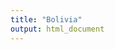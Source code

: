 ```yaml
---
title: "Bolivia"
output: html_document
---
```


<script src="{{< blogdown/postref >}}index_files/htmlwidgets/htmlwidgets.js"></script>
<script src="{{< blogdown/postref >}}index_files/jquery/jquery.min.js"></script>
<link href="{{< blogdown/postref >}}index_files/dygraphs/dygraph.css" rel="stylesheet" />
<script src="{{< blogdown/postref >}}index_files/dygraphs/dygraph-combined.js"></script>
<script src="{{< blogdown/postref >}}index_files/dygraphs/shapes.js"></script>
<script src="{{< blogdown/postref >}}index_files/moment/moment.js"></script>
<script src="{{< blogdown/postref >}}index_files/moment-timezone/moment-timezone-with-data.js"></script>
<script src="{{< blogdown/postref >}}index_files/moment-fquarter/moment-fquarter.min.js"></script>
<script src="{{< blogdown/postref >}}index_files/dygraphs-binding/dygraphs.js"></script>
<script src="{{< blogdown/postref >}}index_files/Dygraph.Plugins.Crosshair/crosshair.js"></script>
<script src="{{< blogdown/postref >}}index_files/htmlwidgets/htmlwidgets.js"></script>
<script src="{{< blogdown/postref >}}index_files/jquery/jquery.min.js"></script>
<link href="{{< blogdown/postref >}}index_files/dygraphs/dygraph.css" rel="stylesheet" />
<script src="{{< blogdown/postref >}}index_files/dygraphs/dygraph-combined.js"></script>
<script src="{{< blogdown/postref >}}index_files/dygraphs/shapes.js"></script>
<script src="{{< blogdown/postref >}}index_files/moment/moment.js"></script>
<script src="{{< blogdown/postref >}}index_files/moment-timezone/moment-timezone-with-data.js"></script>
<script src="{{< blogdown/postref >}}index_files/moment-fquarter/moment-fquarter.min.js"></script>
<script src="{{< blogdown/postref >}}index_files/dygraphs-binding/dygraphs.js"></script>
<script src="{{< blogdown/postref >}}index_files/Dygraph.Plugins.Crosshair/crosshair.js"></script>
<script src="{{< blogdown/postref >}}index_files/htmlwidgets/htmlwidgets.js"></script>
<script src="{{< blogdown/postref >}}index_files/jquery/jquery.min.js"></script>
<link href="{{< blogdown/postref >}}index_files/dygraphs/dygraph.css" rel="stylesheet" />
<script src="{{< blogdown/postref >}}index_files/dygraphs/dygraph-combined.js"></script>
<script src="{{< blogdown/postref >}}index_files/dygraphs/shapes.js"></script>
<script src="{{< blogdown/postref >}}index_files/moment/moment.js"></script>
<script src="{{< blogdown/postref >}}index_files/moment-timezone/moment-timezone-with-data.js"></script>
<script src="{{< blogdown/postref >}}index_files/moment-fquarter/moment-fquarter.min.js"></script>
<script src="{{< blogdown/postref >}}index_files/dygraphs-binding/dygraphs.js"></script>
<script src="{{< blogdown/postref >}}index_files/Dygraph.Plugins.Crosshair/crosshair.js"></script>

<div class="container-sm">

<div class="dygraphs html-widget html-fill-item-overflow-hidden html-fill-item" id="htmlwidget-1" style="width:480px;height:336px;"></div>
<script type="application/json" data-for="htmlwidget-1">{"x":{"attrs":{"axes":{"x":{"pixelsPerLabel":60,"drawAxis":true,"drawGrid":false},"y":{"drawAxis":true,"axisLabelFormatter":"function(d){return Math.round(d*100)/1e2 + '%'}","valueFormatter":"function(d){return Math.round(d*100)/1e2 + '%'}","gridLineColor":"#4a4a4a"}},"series":{"Producto Interno Bruto":{"axis":"y"}},"title":"Crecimiento Real Producto Interno Bruto<br><small>En Porcentaje (%)<\/small>","labels":["year","Producto Interno Bruto"],"retainDateWindow":false,"legend":"onmouseover","labelsDivWidth":250,"labelsShowZeroValues":true,"labelsSeparateLines":false,"stackedGraph":true,"fillGraph":false,"fillAlpha":0.15,"stepPlot":false,"drawPoints":false,"pointSize":1,"drawGapEdgePoints":false,"connectSeparatedPoints":false,"strokeWidth":1,"strokeBorderColor":"white","colorValue":0.5,"colorSaturation":1,"includeZero":false,"drawAxesAtZero":false,"logscale":false,"axisTickSize":3,"axisLineColor":"#98918B","axisLineWidth":0.3,"axisLabelColor":"black","axisLabelFontSize":14,"axisLabelWidth":60,"drawGrid":true,"gridLineWidth":0.3,"rightGap":5,"digitsAfterDecimal":2,"labelsKMB":false,"labelsKMG2":false,"labelsUTC":false,"maxNumberWidth":6,"animatedZooms":false,"mobileDisableYTouch":true,"disableZoom":false,"showRangeSelector":true,"rangeSelectorHeight":30,"rangeSelectorPlotFillColor":" #A7B1C4","rangeSelectorPlotStrokeColor":"#808FAB","interactionModel":"Dygraph.Interaction.defaultModel","highlightCircleSize":1,"highlightSeriesBackgroundAlpha":1,"highlightSeriesOpts":[],"hideOverlayOnMouseOut":true},"scale":"yearly","annotations":[],"shadings":[],"events":[],"format":"date","data":[["1989-12-31T00:00:00.000Z","1990-12-31T00:00:00.000Z","1991-12-31T00:00:00.000Z","1992-12-31T00:00:00.000Z","1993-12-31T00:00:00.000Z","1994-12-31T00:00:00.000Z","1995-12-31T00:00:00.000Z","1996-12-31T00:00:00.000Z","1997-12-31T00:00:00.000Z","1998-12-31T00:00:00.000Z","1999-12-31T00:00:00.000Z","2000-12-31T00:00:00.000Z","2001-12-31T00:00:00.000Z","2002-12-31T00:00:00.000Z","2003-12-31T00:00:00.000Z","2004-12-31T00:00:00.000Z","2005-12-31T00:00:00.000Z","2006-12-31T00:00:00.000Z","2007-12-31T00:00:00.000Z","2008-12-31T00:00:00.000Z","2009-12-31T00:00:00.000Z","2010-12-31T00:00:00.000Z","2011-12-31T00:00:00.000Z","2012-12-31T00:00:00.000Z","2013-12-31T00:00:00.000Z","2014-12-31T00:00:00.000Z","2015-12-31T00:00:00.000Z","2016-12-31T00:00:00.000Z","2017-12-31T00:00:00.000Z","2018-12-31T00:00:00.000Z","2019-12-31T00:00:00.000Z","2020-12-31T00:00:00.000Z","2021-12-31T00:00:00.000Z","2022-12-31T00:00:00.000Z"],[3.79012673018546,4.63578742785156,5.26652650784463,1.64649835112229,4.26929628057804,4.66726520846727,4.67827609842815,4.36134207264907,4.95420882852549,5.02935466664398,0.426885374917307,2.50781003055309,1.68380044890539,2.48556655701579,2.71133873199174,4.17329541194607,4.42143313990608,4.79700875343545,4.56438445803449,6.1484978098012,3.35699942996437,4.12672274748644,5.20409230834891,5.12227576703268,6.79601124133491,5.46056967606503,4.85718723239255,4.2639208375443,4.19520630106771,4.22362351118875,2.21670577750368,-8.73788443399135,6.10580422520928,3.47762474212663]],"fixedtz":false,"tzone":"UTC","plugins":{"Crosshair":{"direction":"vertical"}}},"evals":["attrs.axes.y.axisLabelFormatter","attrs.axes.y.valueFormatter","attrs.interactionModel"],"jsHooks":[]}</script>

</div>

<div class="container-sm">

<div class="row">

<div class="col-lg-6">

<div class="dygraphs html-widget html-fill-item-overflow-hidden html-fill-item" id="htmlwidget-2" style="width:480px;height:336px;"></div>
<script type="application/json" data-for="htmlwidget-2">{"x":{"attrs":{"axes":{"x":{"pixelsPerLabel":60,"drawAxis":true,"drawGrid":false},"y":{"drawAxis":true,"valueRange":[-50000,305000],"axisLabelFormatter":"function(d){return d.toString().replace(/\\B(?=(\\d{3})+(?!\\d))/g, \",\");}","valueFormatter":"function(d){return Math.round(d).toString().replace(/\\B(?=(\\d{3})+(?!\\d))/g, \",\");}","gridLineColor":"#4a4a4a"}},"series":{"Impuestos Indirectos":{"axis":"y"},"Agricultura, Silvicultura, Caza y Pesca":{"axis":"y"},"Extracción Minas y Canteras":{"axis":"y"},"Industrias Manufactureras":{"axis":"y"},"Electricidad Gas y Agua":{"axis":"y"},"Construcción":{"axis":"y"},"Comercio":{"axis":"y"},"Transporte, Almacenamiento y Comunicaciones":{"axis":"y"},"Establecimientos Financieros, Seguros, Bienes Inmuebles y Servicios Prestados a las Empresas":{"axis":"y"},"Servicios Comunales, Sociales y Personales":{"axis":"y"},"Restaurantes y Hoteles":{"axis":"y"},"Servicios Bancarios Imputados":{"axis":"y"},"Servicios de la Administración Pública":{"axis":"y"},"Servicio Doméstico":{"axis":"y"}},"title":"Producto Interno Bruto según Actividad Económica<br><small>(En Millones de Bs)<\/small>","labels":["year","Impuestos Indirectos","Agricultura, Silvicultura, Caza y Pesca","Extracción Minas y Canteras","Industrias Manufactureras","Electricidad Gas y Agua","Construcción","Comercio","Transporte, Almacenamiento y Comunicaciones","Establecimientos Financieros, Seguros, Bienes Inmuebles y Servicios Prestados a las Empresas","Servicios Comunales, Sociales y Personales","Restaurantes y Hoteles","Servicios Bancarios Imputados","Servicios de la Administración Pública","Servicio Doméstico"],"retainDateWindow":false,"legend":"onmouseover","labelsDivWidth":250,"labelsShowZeroValues":true,"labelsDiv":"labels2","labelsSeparateLines":true,"stackedGraph":true,"fillGraph":false,"fillAlpha":0.15,"stepPlot":false,"drawPoints":false,"pointSize":1,"drawGapEdgePoints":false,"connectSeparatedPoints":false,"strokeWidth":1,"strokeBorderColor":"white","colorValue":0.5,"colorSaturation":1,"includeZero":false,"drawAxesAtZero":false,"logscale":false,"axisTickSize":3,"axisLineColor":"#98918B","axisLineWidth":0.3,"axisLabelColor":"black","axisLabelFontSize":14,"axisLabelWidth":60,"drawGrid":true,"gridLineWidth":0.3,"rightGap":5,"digitsAfterDecimal":2,"labelsKMB":false,"labelsKMG2":false,"labelsUTC":false,"maxNumberWidth":6,"animatedZooms":false,"mobileDisableYTouch":true,"disableZoom":false,"showRangeSelector":true,"rangeSelectorHeight":30,"rangeSelectorPlotFillColor":" #A7B1C4","rangeSelectorPlotStrokeColor":"#808FAB","interactionModel":"Dygraph.Interaction.defaultModel","highlightCircleSize":1,"highlightSeriesBackgroundAlpha":1,"highlightSeriesOpts":[],"hideOverlayOnMouseOut":true},"scale":"yearly","annotations":[],"shadings":[],"events":[],"format":"date","data":[["1980-12-31T00:00:00.000Z","1981-12-31T00:00:00.000Z","1982-12-31T00:00:00.000Z","1983-12-31T00:00:00.000Z","1984-12-31T00:00:00.000Z","1985-12-31T00:00:00.000Z","1986-12-31T00:00:00.000Z","1987-12-31T00:00:00.000Z","1988-12-31T00:00:00.000Z","1989-12-31T00:00:00.000Z","1990-12-31T00:00:00.000Z","1991-12-31T00:00:00.000Z","1992-12-31T00:00:00.000Z","1993-12-31T00:00:00.000Z","1994-12-31T00:00:00.000Z","1995-12-31T00:00:00.000Z","1996-12-31T00:00:00.000Z","1997-12-31T00:00:00.000Z","1998-12-31T00:00:00.000Z","1999-12-31T00:00:00.000Z","2000-12-31T00:00:00.000Z","2001-12-31T00:00:00.000Z","2002-12-31T00:00:00.000Z","2003-12-31T00:00:00.000Z","2004-12-31T00:00:00.000Z","2005-12-31T00:00:00.000Z","2006-12-31T00:00:00.000Z","2007-12-31T00:00:00.000Z","2008-12-31T00:00:00.000Z","2009-12-31T00:00:00.000Z","2010-12-31T00:00:00.000Z","2011-12-31T00:00:00.000Z","2012-12-31T00:00:00.000Z","2013-12-31T00:00:00.000Z","2014-12-31T00:00:00.000Z","2015-12-31T00:00:00.000Z","2016-12-31T00:00:00.000Z","2017-12-31T00:00:00.000Z","2018-12-31T00:00:00.000Z","2019-12-31T00:00:00.000Z","2020-12-31T00:00:00.000Z","2021-12-31T00:00:00.000Z","2022-12-31T00:00:00.000Z"],[0.012095270468233,0.0149311388674253,0.0313142342504552,0.074639946574268,1.02710664419579,178.127723916681,579.358321610587,716.3032313215,899.21751554108,1069.69396869575,1279.71765933166,1731.64067561174,2228.82202529092,2518.11893081491,3020.65858631455,3864.92591596823,5025.72891772526,5609.61915764372,6525.62758151999,5890.96603102571,7065.0290213846,6928.09328112591,7394.66812059888,7993.06666905715,9293.97853257157,13849.5532613187,19429.553774613,22927.690390487,27123.6991588876,23562.5567009024,26423.0820879173,36459.857628856,44974.2181373003,52894.2080000918,56997.4883746044,51640.6139749,42730.8803433766,45930.3595718065,48713.2262384083,46207.8721065023,37500.6497986368,40320.7138678251,48135.4677386939],[0.0188572543460752,0.0249616722322041,0.0576568495565824,0.244403849301236,4.16845879731668,449.93974036021,1288.57591391102,1455.96252333318,1700.28662914982,1937.48858978323,2371.07720503908,2973.53374522775,3170.9424100972,3582.74057302641,4212.96319392,4789.90587317565,5324.45298080337,6212.53993471568,5911.52059594666,6384.54160088062,6732.95055044933,7130.25939078168,7343.26287708212,8312.05703516171,9275.85792795545,9083.2043477823,10034.959187818,10312.4095693941,12603.3305806321,13575.4626001236,14325.1414648383,16240.1352969486,18363.8414523449,21115.6472332267,22208.0524352542,23349.258664729,26201.7548875316,30037.7876053519,31964.2585273049,34537.0590800612,35438.0661803998,36081.6072173035,37779.7554576206],[0.0136935105795656,0.0150833318451786,0.0732271357295162,0.210471513974252,2.54915542699375,240.694883993978,719.755563154221,803.743096220079,940.853810881905,1265.04962791818,1581.91265359889,1494.94980399216,1602.14680473141,1268.2157725941,1353.57688663405,1944.87848678203,2217.39099077324,2626.34278981218,2591.51474573233,2613.48066584726,3404.92134117494,3402.14540956453,3632.67832508267,4678.04030003208,6582.36145334484,7584.91731080711,10656.7829400317,12656.746945483,17181.4673589515,15779.2988604211,19332.4008387668,25756.8006713644,27364.0839304763,29896.0299616483,30182.6417756284,22810.3899226741,20989.9890604433,27926.2500242683,30425.9580358314,27324.8642780254,19321.9886663616,29353.4143642608,33208.4071443854],[0.014326480134138,0.0212687097659254,0.0268952792590893,0.150676421784182,2.19258475086101,379.397348297482,1435.49135496205,1526.4361870146,1926.41692790864,2156.11533170199,2619.62320517456,3392.23480486162,3773.51112718977,4126.85807476198,4603.63243989552,5392.73978364469,6165.59137423841,6046.78329874358,6551.40986399625,6546.41316052337,6875.90659551624,7178.19635055892,7388.78062460231,7914.14178527741,8708.4545302072,8955.51675137661,10396.4958210976,11758.4117890147,13479.6514551563,14140.66212857,15538.6074817769,17185.7899394783,19116.2878163456,21032.6668958356,22203.7441250118,23239.1121398537,25761.6442501955,27197.5701898666,28794.0560964835,29641.9399093135,27735.6161172743,29950.033347088,31022.8078746122],[0.00112263685735759,0.00195787977622257,0.00304500727325962,0.0106324544760561,0.139990699630594,23.4922296590718,84.7335290575798,96.4947986142895,120.318239121318,171.250047164086,248.41679637411,379.391656378341,580.113617602435,786.218317838042,952.358336096268,1101.5625856138,1121.54193848097,1140.58909728567,1307.5816165791,1374.13593650892,1510.14954864278,1600.25304098909,1651.69017457111,1826.84838427958,1923.14160866496,1997.71648037085,2127.34412152754,2255.82793443819,2436.57611708261,2631.41469204092,3010.72989414754,3299.82673926755,3549.70141766054,3913.92485968071,4259.26380499107,4669.68488184027,5140.58552175176,5546.19908527637,5894.49888676064,6128.36251467536,5903.87350685892,6403.78418807731,6939.46616210198],[0.00301734481819385,0.00402499293412393,0.0104046599048437,0.0499697136912895,1.22248991251756,118.889071531934,229.811239534904,285.093108452601,378.778820202564,401.206276849737,474.02223526451,589.048815212303,683.846381633925,820.929759422738,865.461820655358,955.008270649027,988.802618661101,1194.88643573449,1785.75673690616,1574.30895016415,1574.90866355017,1493.27009425727,1765.86306970684,1426.33585266166,1473.44712756925,1695.40501866128,2189.70455543611,2470.09513136391,2792.57492997404,3027.75059693436,3679.39268244327,4240.62322864182,4870.05638530016,5574.89011372805,6341.50087586033,6750.22810834464,7506.49673256003,7676.9243756431,7952.74987528654,8145.71138738009,6499.47249916998,7897.95364278969,8265.87803282659],[0.00987564488168465,0.0148735677888532,0.0389029898819971,0.134180785939459,1.84352784460345,217.434257230056,713.534684158395,816.23388108781,929.951137903184,1119.05942675993,1370.94028979757,1690.99529524998,1832.82317195138,2010.34689828467,2348.02738026287,2713.54839117647,3060.26558043897,3293.4417498725,3598.09828993375,3547.85031993646,3735.60441478015,3869.07545816574,4049.75144448376,4235.43802114979,4859.83825233449,5091.87867612443,5884.23507381699,6990.28348696635,8468.491994696,8779.10620311134,10195.3193849205,11827.7013363791,12501.0345008322,13604.4668011924,14203.6028788577,14583.5883315529,16511.6092619997,18511.2525192193,19524.6629585466,19812.897648885,18013.52658012,20967.1370644249,22263.5295690352],[0.00712994777106792,0.00899928681194915,0.0299841768875756,0.0792322829647148,1.14343293919297,194.520579777863,544.846206785912,677.411985103203,862.682925834205,1074.51622800901,1439.0935740763,1894.53672321216,2315.32462140432,2711.41363709166,2991.93350683242,3250.50072842363,3900.70980774733,4522.52830649486,5596.05592261695,5695.47279258564,5885.19843999556,6206.77697428184,6755.19491950503,7636.23846436778,8255.09291499944,8676.27142334119,9334.73767020664,9657.78145041883,10146.9581162013,10723.5098018811,12375.5800015375,13953.9729196863,14936.5152790659,16658.2162418107,18425.2220772153,19984.3907528011,22586.0976225275,24082.2606230438,25656.4657100092,26322.3257343311,21096.388387289,25093.2376291608,27622.8293527955],[0.0162635559665661,0.0215603030641895,0.0453038628949513,0.148721927273934,2.18532596020261,318.236878496347,878.831395509997,1030.20404367074,1277.67421808574,1370.25557978318,1569.3648539477,1967.11015128651,2273.74583166667,2578.03231144463,2842.56446159932,3177.09253866041,3969.97402363949,4836.03119725483,5758.0197842613,7030.85501427211,7054.01239307782,6997.21943124599,6835.55814734175,6778.02478931963,6840.33142425945,7176.49505477195,7846.25783228356,8890.15303835099,10062.3396122199,10642.7747366899,11997.8600915185,13096.4108906141,15999.3210159955,18172.520655428,20255.4802119751,21896.2085998213,24787.9904192112,26837.0944951726,28646.3578876619,30314.4014176319,28822.1091252508,28386.2222998623,29850.0142538656],[0.00147651837396036,0.00171761345498826,0.00708338627114878,0.0318374999977891,0.390946378299468,32.8052041354588,198.90094266979,352.436369275714,448.764665815513,513.627404516584,592.802123665626,673.533917612385,786.186810345268,931.575531377131,1048.61088862267,1222.27673976829,1426.28740972456,1676.59713557276,1940.95642505144,2187.3796465524,2364.3115968553,2549.68555423623,2753.46394852599,2972.46509021912,3243.34155852966,3327.13240531565,3696.66379783861,4013.2348685972,4319.23344528174,4700.27440032182,5120.99416531725,5504.53257383984,6069.5658411995,6655.07967686364,7111.35295142926,7736.89415681144,8583.47709599647,9242.45139811626,9935.0885074857,10601.2464498551,9321.78502442186,9892.52580775838,10771.7553669076],[0.00189737900389493,0.00238512433531837,0.0090985156857537,0.0394085498065353,0.701280015837981,68.9575823486433,412.91362664001,360.308715234125,360.700230292222,429.52908200304,504.02086463876,628.736769150825,712.436110276118,788.190346513745,795.340343932314,929.338356512796,1159.65259612116,1258.99078303822,1518.88746122728,1561.40709554914,1630.87330359082,1693.89565652265,1819.960274688,1947.83311965635,2090.41335218162,2120.10042586079,2335.1370542853,2449.6672390219,2782.72342071119,3068.90760186261,3355.69883539707,3793.73836581096,4062.60236375254,4444.83436942962,4772.91745907044,5174.58469485466,5720.92753231793,6136.0284730103,6604.81645517738,7061.01107878212,5805.3009305333,5916.82041969161,6893.29757907363],[-0.001628669482,-0.0020954993,-0.005129998,-0.0182114929,-0.3111518592,-51.8570977828,-98.971,-124.55,-143.979,-199.973,-253.048,-346.002,-486.3205,-613.316,-726.634,-877.663,-1140.67,-1684.15,-2066.267,-2338.006,-2322.22,-2264.5294453525,-2139.218533595,-1995.628949282,-1946.33670565,-2205.1988017,-2659.506921128,-3160.7617790116,-3799.7107907035,-3951.91323878158,-4481.94737997743,-5128.34018714933,-6775.87492091994,-7762.42046244,-8731.54897907,-9268.53315056125,-10601.1637073072,-11451.441106722,-12028.9983341626,-12726.8531172581,-12949.0789929713,-12011.4568033487,-12612.3301056738],[0.0124643281871436,0.0138860741606272,0.0285665763351968,0.0921394170591869,1.98401137507826,182.366598391819,570.244,833.327,1037.288,1306.998,1552.659,1949.246,2412.13,2804.95,3167.771,3585.607,4104.20644078,4668.685,5527.552,5778.83648065084,6089.034,6661.47048942514,7073.35198475017,7815.27360775087,8643.09632551341,9275.002,10063.377,11354.901,12600.8780961834,14507.7649556834,16423.1505334087,19332.9777339012,21364.7103322105,24804.8367283592,28776.3052051896,34354.9045779338,37354.0831785254,40099.2128752771,44799.2166149141,47545.8180248921,49392.8485184435,49528.4786057732,52283.7945950425],[0.000668,0.000908,0.002072,0.007947,0.10978,13.153,49.743,54.993,66.546,79.089,92.534,113.172,128.298,144.6951194751,160.077,185.35084518735,212.712,240.98118656256,275.61166066286,308.533145293891,327.812261150223,344.514889785098,357.323051743953,364.314406546313,383.094809643069,395.822996422488,412.053417361154,432.741381714408,495.550656167768,539.175142657221,579.557959269507,667.535779357942,757.814055656704,851.13058883062,997.635970771413,1110.04423901739,1258.8098432896,1412.76723314568,1505.28973988251,1670.02433747834,1209.67435091045,1440.24927891768,1576.05936633253]],"fixedtz":false,"tzone":"UTC","plugins":{"Crosshair":{"direction":"vertical"}}},"evals":["attrs.axes.y.axisLabelFormatter","attrs.axes.y.valueFormatter","attrs.interactionModel"],"jsHooks":[]}</script>

<div id="labels2" style="color: #e3e3e3;">

</div>

</div>

<div class="col-lg-6">

<div class="dygraphs html-widget html-fill-item-overflow-hidden html-fill-item" id="htmlwidget-3" style="width:480px;height:336px;"></div>
<script type="application/json" data-for="htmlwidget-3">{"x":{"attrs":{"axes":{"x":{"pixelsPerLabel":60,"drawAxis":true,"drawGrid":false},"y":{"drawAxis":true,"valueRange":[-50000,305000],"axisLabelFormatter":"function(d){return d.toString().replace(/\\B(?=(\\d{3})+(?!\\d))/g, \",\");}","valueFormatter":"function(d){return Math.round(d).toString().replace(/\\B(?=(\\d{3})+(?!\\d))/g, \",\");}","gridLineColor":"#4a4a4a"}},"series":{"Gasto Administración Pública":{"axis":"y"},"Gasto Hogares e ISFLSH":{"axis":"y"},"Variación de Existencias":{"axis":"y"},"Formación Bruta de Capital Fijo":{"axis":"y"},"Exportaciones Netas de Bienes y Servicios":{"axis":"y"}},"title":"Producto Interno Bruto según Tipo de Gasto<br><small>(En Millones de Bs)<\/small>","labels":["year","Gasto Administración Pública","Gasto Hogares e ISFLSH","Variación de Existencias","Formación Bruta de Capital Fijo","Exportaciones Netas de Bienes y Servicios"],"retainDateWindow":false,"legend":"onmouseover","labelsDivWidth":250,"labelsShowZeroValues":true,"labelsDiv":"labels3","labelsSeparateLines":true,"stackedGraph":true,"fillGraph":false,"fillAlpha":0.15,"stepPlot":false,"drawPoints":false,"pointSize":1,"drawGapEdgePoints":false,"connectSeparatedPoints":false,"strokeWidth":1,"strokeBorderColor":"white","colorValue":0.5,"colorSaturation":1,"includeZero":false,"drawAxesAtZero":false,"logscale":false,"axisTickSize":3,"axisLineColor":"#98918B","axisLineWidth":0.3,"axisLabelColor":"black","axisLabelFontSize":14,"axisLabelWidth":60,"drawGrid":true,"gridLineWidth":0.3,"rightGap":5,"digitsAfterDecimal":2,"labelsKMB":false,"labelsKMG2":false,"labelsUTC":false,"maxNumberWidth":6,"animatedZooms":false,"mobileDisableYTouch":true,"disableZoom":false,"showRangeSelector":true,"rangeSelectorHeight":30,"rangeSelectorPlotFillColor":" #A7B1C4","rangeSelectorPlotStrokeColor":"#808FAB","interactionModel":"Dygraph.Interaction.defaultModel","highlightCircleSize":1,"highlightSeriesBackgroundAlpha":1,"highlightSeriesOpts":[],"hideOverlayOnMouseOut":true},"scale":"yearly","annotations":[],"shadings":[],"events":[],"format":"date","data":[["1980-12-31T00:00:00.000Z","1981-12-31T00:00:00.000Z","1982-12-31T00:00:00.000Z","1983-12-31T00:00:00.000Z","1984-12-31T00:00:00.000Z","1985-12-31T00:00:00.000Z","1986-12-31T00:00:00.000Z","1987-12-31T00:00:00.000Z","1988-12-31T00:00:00.000Z","1989-12-31T00:00:00.000Z","1990-12-31T00:00:00.000Z","1991-12-31T00:00:00.000Z","1992-12-31T00:00:00.000Z","1993-12-31T00:00:00.000Z","1994-12-31T00:00:00.000Z","1995-12-31T00:00:00.000Z","1996-12-31T00:00:00.000Z","1997-12-31T00:00:00.000Z","1998-12-31T00:00:00.000Z","1999-12-31T00:00:00.000Z","2000-12-31T00:00:00.000Z","2001-12-31T00:00:00.000Z","2002-12-31T00:00:00.000Z","2003-12-31T00:00:00.000Z","2004-12-31T00:00:00.000Z","2005-12-31T00:00:00.000Z","2006-12-31T00:00:00.000Z","2007-12-31T00:00:00.000Z","2008-12-31T00:00:00.000Z","2009-12-31T00:00:00.000Z","2010-12-31T00:00:00.000Z","2011-12-31T00:00:00.000Z","2012-12-31T00:00:00.000Z","2013-12-31T00:00:00.000Z","2014-12-31T00:00:00.000Z","2015-12-31T00:00:00.000Z","2016-12-31T00:00:00.000Z","2017-12-31T00:00:00.000Z","2018-12-31T00:00:00.000Z","2019-12-31T00:00:00.000Z","2020-12-31T00:00:00.000Z","2021-12-31T00:00:00.000Z","2022-12-31T00:00:00.000Z"],[0.0154,0.0192,0.0423,0.1134,2.575,249.897,718.931,994.015,1230.37,1515.736,1815.415,2310.153,2833.313,3270.271,3749.673,4375.144,5002.609,5789.967,6657.606,7126.099,7550.039,8458.061,9050.972,10227.32152,11320.1868092252,12304.214,13169.692,14481.703,16024.9633264,17904.5006835164,19069.871,22901.8912193482,25152.7830342124,29324.0829686259,33532.6044730489,39894.676953039,40945.394399581,44117.4896417915,48789.2298538627,51269.9614958914,49960.8959641406,53990.0659528533,59091.28156798],[0.0748538655682694,0.101623378257682,0.261341466850155,0.922640585900232,13.3849477980147,1745.45107515447,6192.59653464313,7123.21294494256,8536.78420213635,9790.81399025998,11869.8861519758,14891.2577543595,17488.9164756585,19413.422184667,21444.454304946,24440.1553867537,28200.5554,31113.3645297986,35144.0934988655,37001.621991116,39655.4561750808,40499.2528570466,41842.2071149605,43960.3012293181,47281.175713677,51080.2518168132,57594.5465330323,65127.8549487648,75100.2392945075,79733.2072783574,85894.3791377814,100909.769397386,111363.573420915,127509.169661915,143499.688792387,156018.420357721,161615.430607005,175349.962991477,186548.612626568,193415.547328834,175764.464863924,187635.750716002,206422.863414476],[-0.000313621890524507,-0.00017685651049419,0.00228314380457509,0.00889969838923769,0.869588554994024,118.324662675541,13.4949710579753,127.09333277311,138.263934179378,-51.2529056461237,-4.10053562817021,209.256751476635,85.5828503991436,-24.6076523096199,-132.732441700627,-93.3282106389741,22.842,276.106214536851,212.243519596736,-156.734215599083,132.936833797488,183.780714053803,365.615974744165,351.709937487016,-463.304571699953,972.637310800739,-395.752818044831,-981.614548419643,366.936735200358,598.895804378736,599.445927025173,1412.84657306539,-1291.14697825447,-89.7315281032593,117.985999152889,-2485.04652577499,907.356481493983,2467.25966801114,1197.79997973089,2542.57634785372,521.387949960912,573.256804006366,-5625.03908934846],[0.0188244902624178,0.0233645530530705,0.0537171585671525,0.15737905624865,2.9362649299541,342.23150062252,1018.30782263189,1079.76897328721,1372.42911,1522.1665,1939.4245556,2771.102,3591.71061,4075.9363774951,4104.40501604854,5007.24375496506,6072.0664,7899.40471565805,10840.8742405595,9196.54007362686,9288.69809331323,7491.25678753922,8870.58431324088,7839.53150705491,8137.28808859172,10006.0462308208,13116.8884397238,16625.2635333895,20818.125979867,20059.6678423108,22849.0773656489,31526.855916541,34366.8368244624,40379.9329953413,47839.840871531,48732.7199784532,48479.1443166391,55124.3266615152,56139.9013605318,53621.5572775649,39414.9860154239,46432.8651580675,51628.5192844339],[0.00249446697720034,0.000451121113202014,-0.00121709288219687,0.0537305303179061,-0.418862397501809,-89.7465683915018,-333.561497422966,-389.692170205969,-472.347105731974,-83.5580547296382,-177.489243915469,-1049.64122694715,-1985.51689210713,-2276.05263222322,-1529.45793206762,-1494.14199661534,-1761.426,-3434.97637375598,-6032.49159769726,-5011.35200103184,-4698.63797213997,-2842.02478795292,-3447.05087697724,-474.415590261482,3350.76707552541,2660.66801105154,8262.42114247152,7755.97551251154,8383.49881546693,3430.47357385479,9462.79461082618,9480.19981065628,17561.8313058852,14732.5775659066,3013.53903066863,-14129.4008688654,-17414.1437623003,-17874.3216003191,-14287.8966211033,-18262.9615995884,-12549.5141007501,-9411.21770134419,-7516.89278992251]],"fixedtz":false,"tzone":"UTC","plugins":{"Crosshair":{"direction":"vertical"}}},"evals":["attrs.axes.y.axisLabelFormatter","attrs.axes.y.valueFormatter","attrs.interactionModel"],"jsHooks":[]}</script>

<div id="labels3" style="color: #e3e3e3;">

</div>

</div>

</div>

</div>

